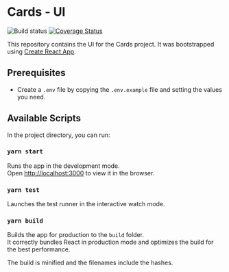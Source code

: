 # Cards - UI

![Build status](https://github.com/drunkoders/cards-ui/workflows/CI/badge.svg)
[![Coverage Status](https://coveralls.io/repos/github/drunkoders/cards-ui/badge.svg?branch=master)](https://coveralls.io/github/drunkoders/cards-ui?branch=master)

This repository contains the UI for the Cards project.
It was bootstrapped using [Create React App](https://github.com/facebook/create-react-app).

## Prerequisites

- Create a `.env` file by copying the `.env.example` file and setting the values you need.

## Available Scripts

In the project directory, you can run:

### `yarn start`

Runs the app in the development mode.<br />
Open [http://localhost:3000](http://localhost:3000) to view it in the browser.

### `yarn test`

Launches the test runner in the interactive watch mode.<br />

### `yarn build`

Builds the app for production to the `build` folder.<br />
It correctly bundles React in production mode and optimizes the build for the best performance.

The build is minified and the filenames include the hashes.<br />

